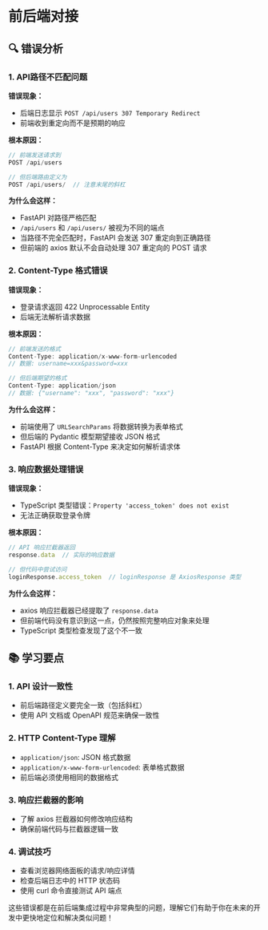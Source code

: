 # 前后端对接

## 🔍 错误分析

### 1. **API路径不匹配问题**

**错误现象：**
- 后端日志显示 `POST /api/users 307 Temporary Redirect`
- 前端收到重定向而不是预期的响应

**根本原因：**
```javascript
// 前端发送请求到
POST /api/users

// 但后端路由定义为
POST /api/users/  // 注意末尾的斜杠
```

**为什么会这样：**
- FastAPI 对路径严格匹配
- `/api/users` 和 `/api/users/` 被视为不同的端点
- 当路径不完全匹配时，FastAPI 会发送 307 重定向到正确路径
- 但前端的 axios 默认不会自动处理 307 重定向的 POST 请求

### 2. **Content-Type 格式错误**

**错误现象：**
- 登录请求返回 422 Unprocessable Entity
- 后端无法解析请求数据

**根本原因：**
```javascript
// 前端发送的格式
Content-Type: application/x-www-form-urlencoded
// 数据: username=xxx&password=xxx

// 但后端期望的格式
Content-Type: application/json
// 数据: {"username": "xxx", "password": "xxx"}
```

**为什么会这样：**
- 前端使用了 `URLSearchParams` 将数据转换为表单格式
- 但后端的 Pydantic 模型期望接收 JSON 格式
- FastAPI 根据 Content-Type 来决定如何解析请求体

### 3. **响应数据处理错误**

**错误现象：**
- TypeScript 类型错误：`Property 'access_token' does not exist`
- 无法正确获取登录令牌

**根本原因：**
```javascript
// API 响应拦截器返回
response.data  // 实际的响应数据

// 但代码中尝试访问
loginResponse.access_token  // loginResponse 是 AxiosResponse 类型
```

**为什么会这样：**
- axios 响应拦截器已经提取了 `response.data`
- 但前端代码没有意识到这一点，仍然按照完整响应对象来处理
- TypeScript 类型检查发现了这个不一致

## 📚 学习要点

### 1. **API 设计一致性**
- 前后端路径定义要完全一致（包括斜杠）
- 使用 API 文档或 OpenAPI 规范来确保一致性

### 2. **HTTP Content-Type 理解**
- `application/json`: JSON 格式数据
- `application/x-www-form-urlencoded`: 表单格式数据
- 前后端必须使用相同的数据格式

### 3. **响应拦截器的影响**
- 了解 axios 拦截器如何修改响应结构
- 确保前端代码与拦截器逻辑一致

### 4. **调试技巧**
- 查看浏览器网络面板的请求/响应详情
- 检查后端日志中的 HTTP 状态码
- 使用 curl 命令直接测试 API 端点

这些错误都是在前后端集成过程中非常典型的问题，理解它们有助于你在未来的开发中更快地定位和解决类似问题！
        
